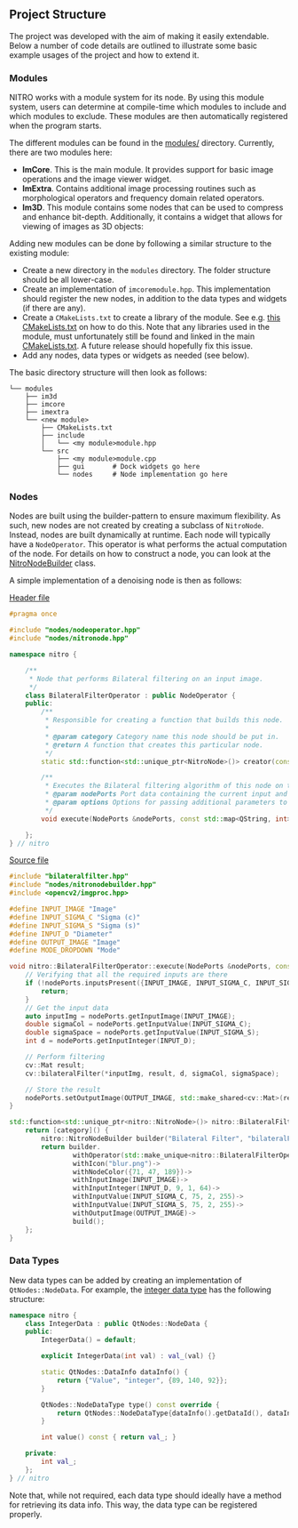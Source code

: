 ## Project Structure

The project was developed with the aim of making it easily extendable. Below a number of code details are outlined to
illustrate some basic example usages of the project and how to extend it.

### Modules

NITRO works with a module system for its node. By using this module system, users can determine at compile-time which
modules to include and which modules to exclude. These modules are then automatically registered when the program
starts.

The different modules can be found in the [modules/](../modules) directory. Currently, there are two modules here:

- **ImCore**. This is the main module. It provides support for basic image operations and the image viewer
  widget.
- **ImExtra**. Contains additional image processing routines such as morphological operators and frequency domain
  related operators.
- **Im3D**. This module contains some nodes that can be used to compress and enhance bit-depth. Additionally, it
  contains a widget that allows for viewing of images as 3D objects:

Adding new modules can be done by following a similar structure to the existing module:

- Create a new directory in the `modules` directory. The folder structure should be all lower-case.
- Create an implementation of `imcoremodule.hpp`. This implementation should register the new nodes, in addition to the
  data types and widgets (if there are any).
- Create a `CMakeLists.txt` to create a library of the module. See
  e.g. [this CMakeLists.txt](../modules/imcore/CMakeLists.txt) on how to do this.
  Note that any libraries used in the module, must unfortunately still be found and linked in the
  main [CMakeLists.txt](../CMakeLists.txt). A future release should hopefully fix this issue.
- Add any nodes, data types or widgets as needed (see below).

The basic directory structure will then look as follows:
```shell
└── modules
    ├── im3d
    ├── imcore
    ├── imextra
    └── <new module>
        ├── CMakeLists.txt
        ├── include
        │   └── <my module>module.hpp
        └── src
            ├── <my module>module.cpp
            ├── gui       # Dock widgets go here
            └── nodes     # Node implementation go here
```

### Nodes

Nodes are built using the builder-pattern to ensure maximum flexibility. As such, new nodes are not created by creating
a subclass of `NitroNode`. Instead, nodes are built dynamically at runtime.
Each node will typically have a `NodeOperator`. This operator is what performs the actual computation of the node.
For details on how to construct a node, you can look at the [NitroNodeBuilder](../include/nodes/nitronodebuilder.hpp)
class.

A simple implementation of a denoising node is then as follows:

[Header file](../modules/imcore/src/nodes/filters/bilateralfilter.hpp)

```c++
#pragma once

#include "nodes/nodeoperator.hpp"
#include "nodes/nitronode.hpp"

namespace nitro {

    /**
     * Node that performs Bilateral filtering on an input image.
     */
    class BilateralFilterOperator : public NodeOperator {
    public:
        /**
         * Responsible for creating a function that builds this node.
         *
         * @param category Category name this node should be put in.
         * @return A function that creates this particular node.
         */
        static std::function<std::unique_ptr<NitroNode>()> creator(const QString &category);

        /**
         * Executes the Bilateral filtering algorithm of this node on the current input data.
         * @param nodePorts Port data containing the current input and output information.
         * @param options Options for passing additional parameters to the algorithm. Currently unused.
         */
        void execute(NodePorts &nodePorts, const std::map<QString, int> &options) const override;

    };
} // nitro

```

[Source file](../modules/imcore/src/nodes/filters/bilateralfilter.cpp)

```c++
#include "bilateralfilter.hpp"
#include "nodes/nitronodebuilder.hpp"
#include <opencv2/imgproc.hpp>

#define INPUT_IMAGE "Image"
#define INPUT_SIGMA_C "Sigma (c)"
#define INPUT_SIGMA_S "Sigma (s)"
#define INPUT_D "Diameter"
#define OUTPUT_IMAGE "Image"
#define MODE_DROPDOWN "Mode"

void nitro::BilateralFilterOperator::execute(NodePorts &nodePorts, const std::map<QString, int> &options) const {
    // Verifying that all the required inputs are there
    if (!nodePorts.inputsPresent({INPUT_IMAGE, INPUT_SIGMA_C, INPUT_SIGMA_S, INPUT_D})) {
        return;
    }
    // Get the input data
    auto inputImg = nodePorts.getInputImage(INPUT_IMAGE);
    double sigmaCol = nodePorts.getInputValue(INPUT_SIGMA_C);
    double sigmaSpace = nodePorts.getInputValue(INPUT_SIGMA_S);
    int d = nodePorts.getInputInteger(INPUT_D);

    // Perform filtering
    cv::Mat result;
    cv::bilateralFilter(*inputImg, result, d, sigmaCol, sigmaSpace);

    // Store the result
    nodePorts.setOutputImage(OUTPUT_IMAGE, std::make_shared<cv::Mat>(result));
}

std::function<std::unique_ptr<nitro::NitroNode>()> nitro::BilateralFilterOperator::creator(const QString &category) {
    return [category]() {
        nitro::NitroNodeBuilder builder("Bilateral Filter", "bilateralFilter", category);
        return builder.
                withOperator(std::make_unique<nitro::BilateralFilterOperator>())->
                withIcon("blur.png")->
                withNodeColor({71, 47, 189})->
                withInputImage(INPUT_IMAGE)->
                withInputInteger(INPUT_D, 9, 1, 64)->
                withInputValue(INPUT_SIGMA_C, 75, 2, 255)->
                withInputValue(INPUT_SIGMA_S, 75, 2, 255)->
                withOutputImage(OUTPUT_IMAGE)->
                build();
    };
}
```

### Data Types

New data types can be added by creating an implementation of `QtNodes::NodeData`. For example,
the [integer data type](../include/nodes/datatypes/integerdata.hpp) has the following structure:

```c++
namespace nitro {
    class IntegerData : public QtNodes::NodeData {
    public:
        IntegerData() = default;

        explicit IntegerData(int val) : val_(val) {}

        static QtNodes::DataInfo dataInfo() {
            return {"Value", "integer", {89, 140, 92}};
        }

        QtNodes::NodeDataType type() const override {
            return QtNodes::NodeDataType{dataInfo().getDataId(), dataInfo().getDataName()};
        }

        int value() const { return val_; }

    private:
        int val_;
    };
} // nitro
```

Note that, while not required, each data type should ideally have a method for retrieving its data info. This way, the
data type can be registered properly.
